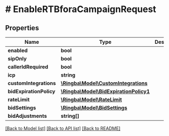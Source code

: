 # # EnableRTBforaCampaignRequest

## Properties

Name | Type | Description | Notes
------------ | ------------- | ------------- | -------------
**enabled** | **bool** |  |
**sipOnly** | **bool** |  |
**callerIdRequired** | **bool** |  |
**icp** | **string** |  |
**customIntegrations** | [**\Ringba\Model\CustomIntegrations**](CustomIntegrations.md) |  |
**bidExpirationPolicy** | [**\Ringba\Model\BidExpirationPolicy1**](BidExpirationPolicy1.md) |  |
**rateLimit** | [**\Ringba\Model\RateLimit**](RateLimit.md) |  |
**bidSettings** | [**\Ringba\Model\BidSettings**](BidSettings.md) |  |
**bidAdjustments** | **string[]** |  |

[[Back to Model list]](../../README.md#models) [[Back to API list]](../../README.md#endpoints) [[Back to README]](../../README.md)
